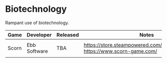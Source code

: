 # Biotechnology

Rampant use of biotechnology.

| Game  | Developer    | Released | Notes                                                        |
| ----- | ------------ | -------- | ------------------------------------------------------------ |
|       |              |          |                                                              |
| Scorn | Ebb Software | TBA      | https://store.steampowered.com/app/698670/Scorn/  <br />https://www.scorn-game.com/ |
|       |              |          |                                                              |

